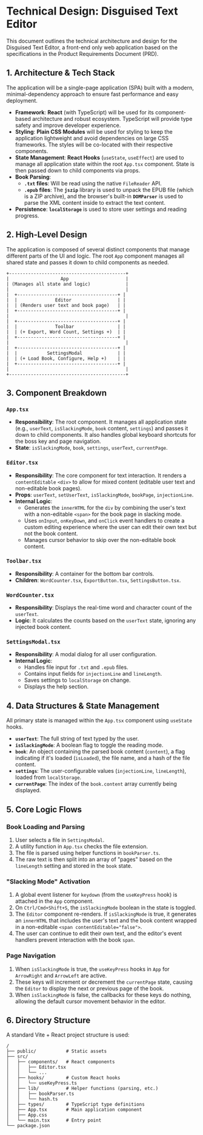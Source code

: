 # Technical Design: Disguised Text Editor

This document outlines the technical architecture and design for the Disguised Text Editor, a front-end only web application based on the specifications in the Product Requirements Document (PRD).

## 1. Architecture & Tech Stack

The application will be a single-page application (SPA) built with a modern, minimal-dependency approach to ensure fast performance and easy deployment.

- **Framework**: **React** (with TypeScript) will be used for its component-based architecture and robust ecosystem. TypeScript will provide type safety and improve developer experience.
- **Styling**: **Plain CSS Modules** will be used for styling to keep the application lightweight and avoid dependencies on large CSS frameworks. The styles will be co-located with their respective components.
- **State Management**: **React Hooks** (`useState`, `useEffect`) are used to manage all application state within the root `App.tsx` component. State is then passed down to child components via props.
- **Book Parsing**:
    - **`.txt` files**: Will be read using the native `FileReader` API.
    - **`.epub` files**: The **`jszip`** library is used to unpack the EPUB file (which is a ZIP archive), and the browser's built-in **`DOMParser`** is used to parse the XML content inside to extract the text content.
- **Persistence**: **`localStorage`** is used to store user settings and reading progress.

## 2. High-Level Design

The application is composed of several distinct components that manage different parts of the UI and logic. The root `App` component manages all shared state and passes it down to child components as needed.

```
+-------------------------------------------+
|                   App                     |
| (Manages all state and logic)             |
|                                           |
|  +-------------------------------------+ | 
|  |              Editor                 | | 
|  | (Renders user text and book page)   | | 
|  +-------------------------------------+ | 
|                                           |
|  +-------------------------------------+ | 
|  |              Toolbar                | | 
|  | (+ Export, Word Count, Settings +)  | | 
|  +-------------------------------------+ | 
|                                           |
|  +-------------------------------------+ | 
|  |           SettingsModal             | | 
|  | (+ Load Book, Configure, Help +)    | | 
|  +-------------------------------------+ | 
|                                           |
+-------------------------------------------+
```

## 3. Component Breakdown

### `App.tsx`
- **Responsibility**: The root component. It manages all application state (e.g., `userText`, `isSlackingMode`, `book` content, `settings`) and passes it down to child components. It also handles global keyboard shortcuts for the boss key and page navigation.
- **State**: `isSlackingMode`, `book`, `settings`, `userText`, `currentPage`.

### `Editor.tsx`
- **Responsibility**: The core component for text interaction. It renders a `contentEditable` `<div>` to allow for mixed content (editable user text and non-editable book pages).
- **Props**: `userText`, `setUserText`, `isSlackingMode`, `bookPage`, `injectionLine`.
- **Internal Logic**: 
    - Generates the `innerHTML` for the `div` by combining the user's text with a non-editable `<span>` for the book page in slacking mode.
    - Uses `onInput`, `onKeyDown`, and `onClick` event handlers to create a custom editing experience where the user can edit their own text but not the book content.
    - Manages cursor behavior to skip over the non-editable book content.

### `Toolbar.tsx`
- **Responsibility**: A container for the bottom bar controls.
- **Children**: `WordCounter.tsx`, `ExportButton.tsx`, `SettingsButton.tsx`.

### `WordCounter.tsx`
- **Responsibility**: Displays the real-time word and character count of the `userText`.
- **Logic**: It calculates the counts based on the `userText` state, ignoring any injected book content.

### `SettingsModal.tsx`
- **Responsibility**: A modal dialog for all user configuration.
- **Internal Logic**:
    - Handles file input for `.txt` and `.epub` files.
    - Contains input fields for `injectionLine` and `lineLength`.
    - Saves settings to `localStorage` on change.
    - Displays the help section.

## 4. Data Structures & State Management

All primary state is managed within the `App.tsx` component using `useState` hooks.

- **`userText`**: The full string of text typed by the user.
- **`isSlackingMode`**: A boolean flag to toggle the reading mode.
- **`book`**: An object containing the parsed book content (`content`), a flag indicating if it's loaded (`isLoaded`), the file name, and a hash of the file content.
- **`settings`**: The user-configurable values (`injectionLine`, `lineLength`), loaded from `localStorage`.
- **`currentPage`**: The index of the `book.content` array currently being displayed.

## 5. Core Logic Flows

### Book Loading and Parsing
1.  User selects a file in `SettingsModal`.
2.  A utility function in `App.tsx` checks the file extension.
3.  The file is parsed using helper functions in `bookParser.ts`.
4.  The raw text is then split into an array of "pages" based on the `lineLength` setting and stored in the `book` state.

### "Slacking Mode" Activation
1.  A global event listener for `keydown` (from the `useKeyPress` hook) is attached in the `App` component.
2.  On `Ctrl/Cmd+Shift+S`, the `isSlackingMode` boolean in the state is toggled.
3.  The `Editor` component re-renders. If `isSlackingMode` is true, it generates an `innerHTML` that includes the user's text and the book content wrapped in a non-editable `<span contentEditable="false">`.
4.  The user can continue to edit their own text, and the editor's event handlers prevent interaction with the book `span`.

### Page Navigation
1.  When `isSlackingMode` is true, the `useKeyPress` hooks in `App` for `ArrowRight` and `ArrowLeft` are active.
2.  These keys will increment or decrement the `currentPage` state, causing the `Editor` to display the next or previous page of the book.
3.  When `isSlackingMode` is false, the callbacks for these keys do nothing, allowing the default cursor movement behavior in the editor.

## 6. Directory Structure

A standard Vite + React project structure is used:

```
/
├── public/           # Static assets
├── src/
│   ├── components/   # React components
│   │   ├── Editor.tsx
│   │   └── ...
│   ├── hooks/        # Custom React hooks
│   │   └── useKeyPress.ts
│   ├── lib/          # Helper functions (parsing, etc.)
│   │   ├── bookParser.ts
│   │   └── hash.ts
│   ├── types/        # TypeScript type definitions
│   ├── App.tsx       # Main application component
│   ├── App.css
│   └── main.tsx      # Entry point
└── package.json
```
